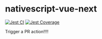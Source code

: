 # nativescript-vue-next 

[![Jest CI](https://github.com/rigor789/nativescript-vue-next/workflows/Jest%20CI/badge.svg?branch=master)](https://github.com/rigor789/nativescript-vue-next/actions?query=workflow%3A%22Jest+CI%22)
[![Jest Coverage](https://coverage.nativescript-vue.org/badge.svg)](https://coverage.nativescript-vue.org)

Trigger a PR action!!!!
